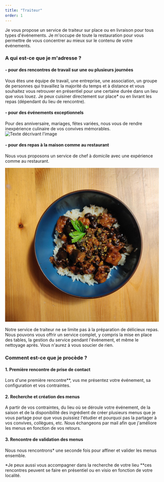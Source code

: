 ```yaml
---
title: "Traiteur"
order: 1
---
```

Je vous propose un service de traiteur sur place ou en livraison pour tous types d'événements. Je m'occupe de toute la restauration pour vous permettre de vous concentrer au mieux sur le contenu de votre événements.

### A qui est-ce que je m'adresse ? 

#### - pour des rencontres de travail sur une ou plusieurs journées
Vous êtes une équipe de travail, une entreprise, une association, un groupe de personnes qui travaillez la majorité du temps et à distance et vous souhaitez vous retrouver en présentiel pour une certaine durée dans un lieu que vous louez. Je peux cuisiner directement sur place* ou en livrant les repas (dépendant du lieu de rencontre).

#### - pour des événements exceptionnels
Pour des anniversaire, mariages, fêtes variées, nous vous de rendre inexpérience culinaire de vos convives mémorables.
![Texte décrivant l'image](/images/IMG_4382.JPG) 

#### - pour des repas à la maison comme au restaurant
Nous vous proposons un service de chef à domicile avec une expérience comme au restaurant.

![Texte décrivant l'image](/images/signal-2023-08-16-123955_005.jpeg)

Notre service de traiteur ne se limite pas à la préparation de délicieux repas. Nous pouvons vous offrir un service complet, y compris la mise en place des tables, la gestion du service pendant l'événement, et même le nettoyage après. Vous n'aurez à vous soucier de rien.

### Comment est-ce que je procède ?

#### 1. Première rencontre de prise de contact
Lors d'une première rencontre**, vus me présentez votre événement, sa configuration et vos contraintes.

#### 2. Recherche et création des menus
A partir de vos contraintes, du lieu où se déroule votre événement, de la saison et de la disponibilité des ingrédient de créer plusieurs menus que je vous partage pour que vous puissiez l'étudier et pourquoi pas la partager à vos convives, collègues, etc.
Nous échangeons par mail afin que j'améliore les menus en fonction de vos retours.

#### 3. Rencontre de validation des menus
Nous nous rencontrons* une seconde fois pour affiner et valider les menus ensemble.

*Je peux aussi vous accompagner dans la recherche de votre lieu
**ces rencontres peuvent se faire en présentiel ou en visio en fonction de votre localité. 